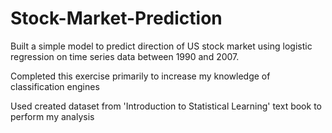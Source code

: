 # Stock-Market-Prediction
Built a simple model to predict direction of US stock market using logistic regression on time series data between 1990 and 2007.

Completed this exercise primarily to increase my knowledge of classification engines

Used created dataset from 'Introduction to Statistical Learning' text book to perform my analysis
